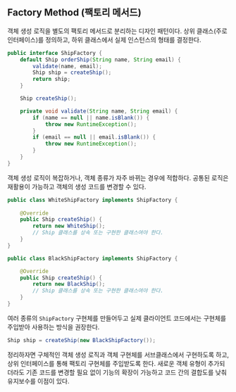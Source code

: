 ## Factory Method (팩토리 메서드)

객체 생성 로직을 별도의 팩토리 메서드로 분리하는 디자인 패턴이다.
상위 클래스(주로 인터페이스)를 정의하고, 하위 클래스에서 실제 인스턴스의 형태를 결정한다.

```java
public interface ShipFactory {
    default Ship orderShip(String name, String email) {
        validate(name, email);
        Ship ship = createShip();
        return ship;
    }

    Ship createShip();

    private void validate(String name, String email) {
        if (name == null || name.isBlank()) {
            throw new RuntimeException();
        }
        if (email == null || email.isBlank()) {
            throw new RuntimeException();
        }
    }
}
```

객체 생성 로직이 복잡하거나, 객체 종류가 자주 바뀌는 경우에 적합하다.
공통된 로직은 재활용이 가능하고 객체의 생성 코드를 변경할 수 있다.

```java
public class WhiteShipFactory implements ShipFactory {
    
    @Override
    public Ship createShip() {
        return new WhiteShip();
        // Ship 클래스를 상속 또는 구현한 클래스여야 한다.
    }
}
```

```java
public class BlackShipFactory implements ShipFactory {

    @Override
    public Ship createShip() {
        return new BlackShip(); 
        // Ship 클래스를 상속 또는 구현한 클래스여야 한다.
    }
}
```

여러 종류의 `ShipFactory` 구현체를 만들어두고 실제 클라이언트 코드에서는 
구현체를 주입받아 사용하는 방식을 권장한다.

```java
Ship ship = createShip(new BlackShipFactory());
```

정리하자면 구체적인 객체 생성 로직과 객체 구현체를 서브클래스에서 구현하도록 하고,
상위 인터페이스를 통해 팩토리 구현체를 주입받도록 한다.
새로운 객체 유형이 추가되더라도 기존 코드를 변경할 필요 없이 기능의 확장이 가능하고 
코드 간의 결합도를 낮춰 유지보수를 이점이 있다.